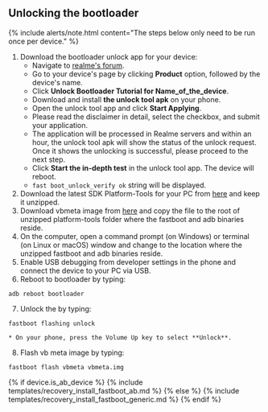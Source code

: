 ## Unlocking the bootloader

{% include alerts/note.html content="The steps below only need to be run once per device." %}

1. Download the bootloader unlock app for your device:
    * Navigate to [realme's forum](https://c.realme.com).
    * Go to your device's page by clicking **Product** option, followed by the device's name.
    * Click **Unlock Bootloader Tutorial for Name_of_the_device**.
    * Download and install **the unlock tool apk** on your phone.
    * Open the unlock tool app and click **Start Applying**.
    * Please read the disclaimer in detail, select the checkbox, and submit your application.
    * The application will be processed in Realme servers and within an hour, the unlock tool apk will show the status of the unlock request. Once it shows the unlocking is successful, please proceed to the next step.
    * Click **Start the in-depth test** in the unlock tool app. The device will reboot.
    * `fast boot_unlock_verify ok` string will be displayed.
2. Download the latest SDK Platform-Tools for your PC from [here](https://developer.android.com/studio/releases/platform-tools) and keep it unzipped.
3. Download vbmeta image from [here](https://sourceforge.net/projects/rmx1851/files/fastboot_files/vbmeta.img/download) and copy the file to the root of unzipped platform-tools folder where the fastboot and adb binaries reside.
4. On the computer, open a command prompt (on Windows) or terminal (on Linux or macOS) window and change to the location where the unzipped fastboot and adb binaries reside.
5. Enable USB debugging from developer settings in the phone and connect the device to your PC via USB.
6. Reboot to bootloader by typing:
```
adb reboot bootloader
```
7. Unlock the by typing:
```
fastboot flashing unlock
```
    * On your phone, press the Volume Up key to select **Unlock**.
8. Flash vb meta image by typing:
```
fastboot flash vbmeta vbmeta.img
```

{% if device.is_ab_device %}
{% include templates/recovery_install_fastboot_ab.md %}
{% else %}
{% include templates/recovery_install_fastboot_generic.md %}
{% endif %}
